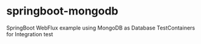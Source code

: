 # springboot-mongodb
SpringBoot WebFlux example using MongoDB as Database TestContainers for Integration test
